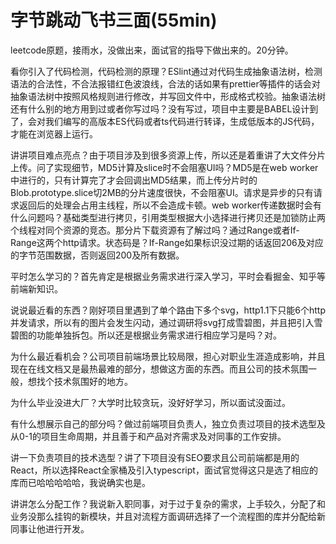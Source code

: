 # 字节跳动飞书三面(55min)

leetcode原题，接雨水，没做出来，面试官的指导下做出来的。20分钟。

看你引入了代码检测，代码检测的原理？ESlint通过对代码生成抽象语法树，检测语法的合法性，不合法报错红色波浪线，合法的话如果有prettier等插件的话会对抽象语法树中按照风格规则进行修改，并写回文件中，形成格式校验。抽象语法树还有什么别的地方用到过或者你写过吗？没有写过，项目中主要是BABEL设计到了，会对我们编写的高版本ES代码或者ts代码进行转译，生成低版本的JS代码，才能在浏览器上运行。

讲讲项目难点亮点？由于项目涉及到很多资源上传，所以还是着重讲了大文件分片上传。问了实现细节，MD5计算及slice时不会阻塞UI吗？MD5是在web worker中进行的，只有计算完了才会回调出MD5结果，而上传分片时的Blob.prototype.slice切2MB的分片速度很快，不会阻塞UI。请求是异步的只有请求返回后的处理会占用主线程，所以不会造成卡顿。web worker传递数据时会有什么问题吗？基础类型进行拷贝，引用类型根据大小选择进行拷贝还是加锁防止两个线程对同个资源的竞态。那分片下载资源有了解过吗？通过Range或者If-Range这两个http请求。状态码是？If-Range如果标识没过期的话返回206及对应的字节范围数据，否则返回200及所有数据。



平时怎么学习的？首先肯定是根据业务需求进行深入学习，平时会看掘金、知乎等前端新知识。

说说最近看的东西？刚好项目里遇到了单个路由下多个svg，http1.1下只能6个http并发请求，所以有的图片会发生闪动，通过调研将svg打成雪碧图，并且把引入雪碧图的功能单独拆包。所以还是根据业务需求进行相应学习是吗？对。

为什么最近看机会？公司项目前端场景比较局限，担心对职业生涯造成影响，并且现在在线文档又是最热最难的部分，想做这方面的东西。而且公司的技术氛围一般，想找个技术氛围好的地方。

为什么毕业没进大厂？大学时比较贪玩，没好好学习，所以面试没面过。

有什么想展示自己的部分吗？做过前端项目负责人，独立负责过项目的技术选型及从0-1的项目生命周期，并且善于和产品对齐需求及对同事的工作安排。

讲一下负责项目的技术选型？讲了下项目没有SEO要求且公司前端都是用的React，所以选择React全家桶及引入typescript，面试官觉得这只是选了相应的库而已哈哈哈哈哈，我说确实也是。

讲讲怎么分配工作？我说新入职同事，对于过于复杂的需求，上手较久，分配了和业务没那么挂钩的新模块，并且对流程方面调研选择了一个流程图的库并分配给新同事让他进行开发。

